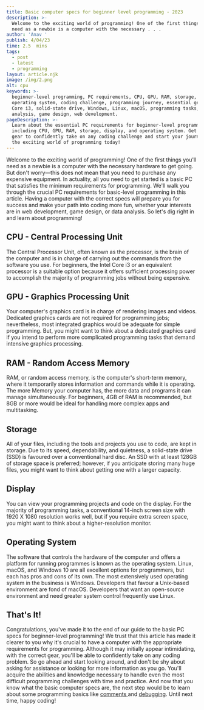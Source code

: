 ```yaml
---
title: Basic computer specs for beginner level programming - 2023
description: >-
  Welcome to the exciting world of programming! One of the first things you'll
  need as a newbie is a computer with the necessary . . .
author: 'Anav '
publish: 4/04/23
time: 2.5  mins
tags:
  - post
  - latest
  - programming
layout: article.njk
image: /img/2.png
alt: cpu
keywords: >-
  beginner-level programming, PC requirements, CPU, GPU, RAM, storage, display,
  operating system, coding challenge, programming journey, essential gear, Intel
  Core i3, solid-state drive, Windows, Linux, macOS, programming tasks, data
  analysis, game design, web development.
pageDescription: >-
  Learn about the essential PC requirements for beginner-level programming,
  including CPU, GPU, RAM, storage, display, and operating system. Get the right
  gear to confidently take on any coding challenge and start your journey into
  the exciting world of programming today!
---
```

Welcome to the exciting world of programming! One of the first things you'll need as a newbie is a computer with the necessary hardware to get going. But don't worry—this does not mean that you need to purchase any expensive equipment. In actuality, all you need to get started is a basic PC that satisfies the minimum requirements for programming. We'll walk you through the crucial PC requirements for basic-level programming in this article. Having a computer with the correct specs will prepare you for success and make your path into coding more fun, whether your interests are in web development, game design, or data analysis. So let's dig right in and learn about programming!

## CPU - Central Processing Unit

The Central Processor Unit, often known as the processor, is the brain of the computer and is in charge of carrying out the commands from the software you use. For beginners, the Intel Core i3 or an equivalent processor is a suitable option because it offers sufficient processing power to accomplish the majority of programming jobs without being expensive.

## GPU - Graphics Processing Unit

Your computer's graphics card is in charge of rendering images and videos. Dedicated graphics cards are not required for programming jobs; nevertheless, most integrated graphics would be adequate for simple programming. But, you might want to think about a dedicated graphics card if you intend to perform more complicated programming tasks that demand intensive graphics processing.

## **RAM - Random Access** Memory

RAM, or random access memory, is the computer's short-term memory, where it temporarily stores information and commands while it is operating. The more Memory your computer has, the more data and programs it can manage simultaneously. For beginners, 4GB of RAM is recommended, but 8GB or more would be ideal for handling more complex apps and multitasking.

## Storage

All of your files, including the tools and projects you use to code, are kept in storage. Due to its speed, dependability, and quietness, a solid-state drive (SSD) is favoured over a conventional hard disc. An SSD with at least 128GB of storage space is preferred; however, if you anticipate storing many huge files, you might want to think about getting one with a larger capacity.

## Display

You can view your programming projects and code on the display. For the majority of programming tasks, a conventional 14-inch screen size with 1920 X 1080 resolution works well, but if you require extra screen space, you might want to think about a higher-resolution monitor.

## Operating System

The software that controls the hardware of the computer and offers a platform for running programmes is known as the operating system. Linux, macOS, and Windows 10 are all excellent options for programmers, but each has pros and cons of its own. The most extensively used operating system in the business is Windows. Developers that favour a Unix-based environment are fond of macOS. Developers that want an open-source environment and need greater system control frequently use Linux.

## That's It!

Congratulations, you've made it to the end of our guide to the basic PC specs for beginner-level programming!  We trust that this article has made it clearer to you why it's crucial to have a computer with the appropriate requirements for programming. Although it may initially appear intimidating, with the correct gear, you'll be able to confidently take on any coding problem. So go ahead and start looking around, and don't be shy about asking for assistance or looking for more information as you go. You'll acquire the abilities and knowledge necessary to handle even the most difficult programming challenges with time and practice. And now that you know what the basic computer specs are, the next step would be to learn about some programming basics like [comments ](https://code-hl.com/benefits-of-commenting-in-programming)and [debugging](https://code-hl.com/debugging-common-coding-errors-and-mistakes). Until next time, happy coding!
